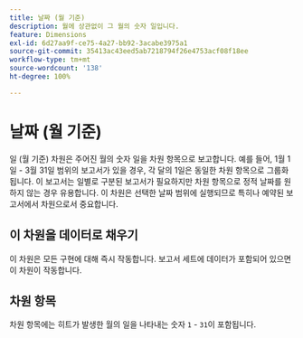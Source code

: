 ```yaml
---
title: 날짜 (월 기준)
description: 월에 상관없이 그 월의 숫자 일입니다.
feature: Dimensions
exl-id: 6d27aa9f-ce75-4a27-bb92-3acabe3975a1
source-git-commit: 35413ac43eed5ab7218794f26e4753acf08f18ee
workflow-type: tm+mt
source-wordcount: '138'
ht-degree: 100%

---
```


# 날짜 (월 기준)

일 (월 기준) 차원은 주어진 월의 숫자 일을 차원 항목으로 보고합니다. 예를 들어, 1월 1일 - 3월 31일 범위의 보고서가 있을 경우, 각 달의 1일은 동일한 차원 항목으로 그룹화됩니다. 이 보고서는 일별로 구분된 보고서가 필요하지만 차원 항목으로 정적 날짜를 원하지 않는 경우 유용합니다. 이 차원은 선택한 날짜 범위에 실행되므로 특히나 예약된 보고서에서 차원으로서 중요합니다.

## 이 차원을 데이터로 채우기

이 차원은 모든 구현에 대해 즉시 작동합니다. 보고서 세트에 데이터가 포함되어 있으면 이 차원이 작동합니다.

## 차원 항목

차원 항목에는 히트가 발생한 월의 일을 나타내는 숫자 `1` - `31`이 포함됩니다.
